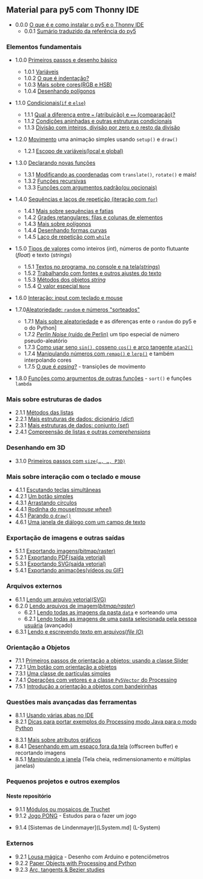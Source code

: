 ## Material para py5 com Thonny IDE

- 0.0.0 [O que é e como instalar o py5 e o Thonny IDE](https://abav.lugaralgum.com/como-instalar-py5/)
   - 0.0.1 [Sumário traduzido da referência do py5](sumario-referencia-py5.md)

### Elementos fundamentais

- 1.0.0 [Primeiros passos e desenho básico](desenho-basico_py.md)
  - 1.0.1 [Variáveis](variaveis.md)
  - 1.0.2 [O que é indentação?](indentacao.md)
  - 1.0.3 [Mais sobre cores(RGB e HSB)](mais_sobre_cores.md)
  - 1.0.4 [Desenhando polígonos](poligonos_1.md)

- 1.1.0 [Condicionais(`if` e `else`)](condicionais_py.md)
  - 1.1.1 [Qual a diferença entre `=` (atribuição) e `==` (comparação)?](atribuicao-e-comparacao.md)
  - 1.1.2 [Condições aninhadas e outras estruturas condicionais](condicionais_2.md)
  - 1.1.3 [Divisão com inteiros, divisão por zero e o resto da divisão](divisao.md)

- 1.2.0 [Movimento](movimento_py.md) uma animação simples usando `setup()` e `draw()`
  - 1.2.1 [Escopo de variáveis(local e global)](escopo_py.md)

- 1.3.0 [Declarando novas funções](funcoes_py.md)
  - 1.3.1 [Modificando as coordenadas](transformacoes_coordenadas.md) com `translate()`, `rotate()` e mais!
  - 1.3.2 [Funções recursivas](recursao_py.md)
  - 1.3.3 [Funções com argumentos padrão(ou opcionais)](funcoes_2.md)

- 1.4.0 [Sequências e laços de repetição (iteração com `for`)](lacos_py.md)
  - 1.4.1 [Mais sobre sequências e fatias](mais_sequencias.md)
  - 1.4.2 [Grades retangulares: filas e colunas de elementos](grades.md)
  - 1.4.3 [Mais sobre polígonos](poligonos_2.md)
  - 1.4.4 [Desenhando formas curvas](curvas.md)
  - 1.4.5 [Laço de repetição com `while`](while.md)

- 1.5.0 [Tipos de valores](tipagem_py.md) como inteiros (*int*), números de ponto flutuante (*float*) e texto (*strings*)
  - 1.5.1 [Textos no programa, no console e na tela(*strings*)](strings_py.md)
  - 1.5.2 [Trabalhando com fontes e outros ajustes do texto](tipografia.md) 
  - 1.5.3 [Métodos dos objetos *string*](string_methods.md)
  - 1.5.4 [O valor especial `None`](None.md)

- 1.6.0 [Interação: input com teclado e mouse](input_py.md)

- 1.7.0[Aleatoriedade: `random` e números "sorteados"](aleatoriedade_1.md)
  - 1.7.1 [Mais sobre aleatoriedade](aleatoriedade_2.md) e as diferenças ente o `random` do py5 e o do Python]
  - 1.7.2 [*Perlin Noise* (ruído de Perlin)](noise.md) um tipo especial de número pseudo-aleatório
  - 1.7.3 [Como usar seno `sin()`, cosseno `cos()` e arco tangente `atan2()`](seno_cosseno_atan2.md) 
  - 1.7.4 [Manipulando números com `remap()` e `lerp()`](map_lerp.md) e também interpolando cores
  - 1.7.5 [O que é *easing*?](easing.md) - transições de movimento

- 1.8.0 [Funções como argumentos de outras funções](funcoes-como-argumentos.md) - `sort()` e funções `lambda`

### Mais sobre estruturas de dados

- 2.1.1 [Métodos das listas](list_methods.md)
- 2.2.1 [Mais estruturas de dados: dicionário (_dict_)](dicionarios.md)
- 2.3.1 [Mais estruturas de dados: conjunto (_set_)](conjuntos.md)
- 2.4.1 [Compreensão de listas e outras *comprehensions*](comprehension.md)

### Desenhando em 3D

- 3.1.0 [Primeiros passos com `size(…, …, P3D)`](desenho-3D.md)

### Mais sobre interação com o teclado e mouse

- 4.1.1 [Escutando teclas simultâneas](teclas_simultaneas.md)
- 4.2.1 [Um botão simples](botao_simples.md)
- 4.3.1 [Arrastando círculos](arrastando_circulos.md)
- 4.4.1 [Rodinha do mouse(*mouse wheel*)](rodinha_mouse.md)
- 4.5.1 [Parando o `draw()`](no_loop.md)
- 4.6.1 [Uma janela de diálogo com um campo de texto](input_janela.md)

### Exportação de imagens e outras saídas

- 5.1.1 [Exportando imagens(bitmap/raster)](exportando_imagem.md)
- 5.2.1 [Exportando PDF(saída vetorial)](exportando_pdf.md)
- 5.3.1 [Exportando SVG(saída vetorial)](exportando_svg.md)
- 5.4.1 [Exportando animações(vídeos ou GIF)](exportar_animacoes.md)
<!-- 5.5.1 [Exportando um aplicativo independente](export_application.md) [REVISAR] -->

### Arquivos externos

- 6.1.1 [Lendo um arquivo vetorial(SVG)](recursos_vetoriais_externos.md)
- 6.2.0 [Lendo arquivos de imagem(*bitmap/raster*)](imagens_externas.md)
  - 6.2.1 [Lendo todas as imagens da pasta `data`](imagens_externas_pasta2.md) e sorteando uma
  - 6.2.1 [Lendo todas as imagens de uma pasta selecionada pela pessoa usuária](imagens_externas_pasta.md) (avançado)
- 6.3.1 [Lendo e escrevendo texto em arquivos(*file IO*)](file_IO.md)

### Orientação a Objetos

- 7.1.1 [Primeiros passos de orientação a objetos: usando a classe Slider](slider_com_OO.md)
- 7.2.1 [Um botão com orientação a objetos](botao_com_OO.md)
- 7.3.1 [Uma classe de partículas simples](particulas.md)
- 7.4.1 [Operações com vetores e a classe `Py5Vector` do Processing](vetores.md) 
- 7.5.1 [Introdução a orientação a objetos com bandeirinhas](bandeirinhas)

### Questões mais avançadas das ferramentas

- 8.1.1 [Usando várias abas no IDE](modulos.md)
- 8.2.1 [Dicas para portar exemplos do Processing modo Java para o modo Python](java_para_python.md)
<!-- - 8.2.2 REVISAR [Mais sobre Python, Jython e Java](http://arteprog.space/Processando-Processing/tutoriais-PT/python-Python_Jython_e_Java) (página externa) -->
- 8.3.1 [Mais sobre atributos gráficos](mais_atributos_graficos.md)
- 8.4.1 [Desenhando em um espaço fora da tela](offscreen_buffer.md) (offscreen buffer) e recortando imagens
- 8.5.1 [Manipulando a janela](mais_que_size.md) (Tela cheia, redimensionamento e múltiplas janelas) 

### Pequenos projetos e outros exemplos

#### Neste repositório

- 9.1.1 [Módulos ou mosaicos de Truchet](truchet.md)
- 9.1.2 [Jogo PONG](pong/) - Estudos para o fazer um jogo
<!-- 9.1.3 [`caneta_automatica_py`](caneta_automatica/) - Módulo para desenhar inspirado na tartaruga de Logo -->
- 9.1.4 [Sistemas de Lindenmayer](LSystem.md] (L-System)

### Externos

- 9.2.1 [Lousa mágica](https://abav.lugaralgum.com/lousa-magica) - Desenho com Arduino e potenciômetros
- 9.2.2 [Paper Objects with Processing and Python](https://abav.lugaralgum.com/Paper-objects-with-Processing-and-Python)
- 9.2.3 [Arc, tangents & Bezier studies](https://github.com/villares/arc_tangents_and_bezier_studies)
